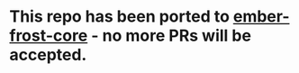 [ember-frost-core]: https://github.com/ciena-frost/ember-frost-core

# This repo has been ported to [ember-frost-core] - no more PRs will be accepted.
